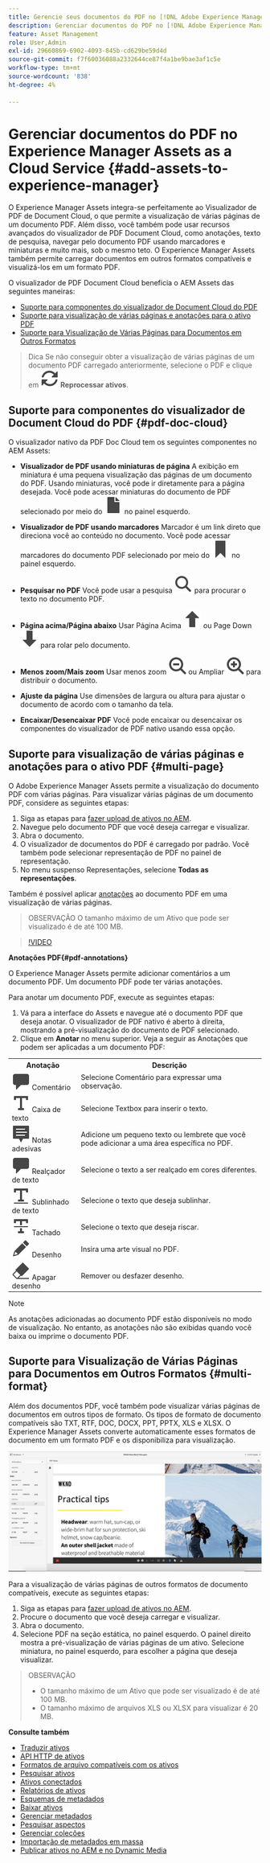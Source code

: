```yaml
---
title: Gerencie seus documentos do PDF no [!DNL Adobe Experience Manager].
description: Gerenciar documentos do PDF no [!DNL Adobe Experience Manager] as a [!DNL Cloud Service].
feature: Asset Management
role: User,Admin
exl-id: 29660869-6902-4093-845b-cd629be59d4d
source-git-commit: f7f60036088a2332644ce87f4a1be9bae3af1c5e
workflow-type: tm+mt
source-wordcount: '838'
ht-degree: 4%

---
```


# Gerenciar documentos do PDF no Experience Manager Assets as a Cloud Service {#add-assets-to-experience-manager}

O Experience Manager Assets integra-se perfeitamente ao Visualizador de PDF de Document Cloud, o que permite a visualização de várias páginas de um documento PDF. Além disso, você também pode usar recursos avançados do visualizador de PDF Document Cloud, como anotações, texto de pesquisa, navegar pelo documento PDF usando marcadores e miniaturas e muito mais, sob o mesmo teto. O Experience Manager Assets também permite carregar documentos em outros formatos compatíveis e visualizá-los em um formato PDF.

O visualizador de PDF Document Cloud beneficia o AEM Assets das seguintes maneiras:
* [Suporte para componentes do visualizador de Document Cloud do PDF](#pdf-doc-cloud)
* [Suporte para visualização de várias páginas e anotações para o ativo PDF](#multi-page)
* [Suporte para Visualização de Várias Páginas para Documentos em Outros Formatos](#multi-format)

> Dica
> Se não conseguir obter a visualização de várias páginas de um documento PDF carregado anteriormente, selecione o PDF e clique em **![Reprocessar](/help/assets/assets/Reprocess.svg) Reprocessar ativos**.
>

## Suporte para componentes do visualizador de Document Cloud do PDF {#pdf-doc-cloud}

O visualizador nativo da PDF Doc Cloud tem os seguintes componentes no AEM Assets:

* **Visualizador de PDF usando miniaturas de página** A exibição em miniatura é uma pequena visualização das páginas de um documento do PDF. Usando miniaturas, você pode ir diretamente para a página desejada. Você pode acessar miniaturas do documento de PDF selecionado por meio do ![miniatura](/help/assets/assets/thumbnail.svg) no painel esquerdo.

* **Visualizador de PDF usando marcadores** Marcador é um link direto que direciona você ao conteúdo no documento. Você pode acessar marcadores do documento PDF selecionado por meio do ![marcador](/help/assets/assets/bookmark.svg) no painel esquerdo.

* **Pesquisar no PDF** Você pode usar a pesquisa ![pesquisa](/help/assets/assets/Search.svg) para procurar o texto no documento PDF.

* **Página acima/Página abaixo** Usar Página Acima ![Página acima](/help/assets/assets/ArrowUp.svg) ou Page Down ![Página abaixo](/help/assets/assets/ArrowDown.svg) para rolar pelo documento.

* **Menos zoom/Mais zoom** Usar menos zoom ![Menos zoom](/help/assets/assets/ZoomOut.svg) ou Ampliar ![Mais zoom](/help/assets/assets/ZoomIn.svg) para distribuir o documento.

* **Ajuste da página** Use dimensões de largura ou altura para ajustar o documento de acordo com o tamanho da tela.

* **Encaixar/Desencaixar PDF** Você pode encaixar ou desencaixar os componentes do visualizador de PDF nativo usando essa opção.

## Suporte para visualização de várias páginas e anotações para o ativo PDF {#multi-page}

O Adobe Experience Manager Assets permite a visualização do documento PDF com várias páginas. Para visualizar várias páginas de um documento PDF, considere as seguintes etapas:

1. Siga as etapas para [fazer upload de ativos no AEM](https://experienceleague.adobe.com/docs/experience-manager-cloud-service/content/assets/manage/add-assets.html?lang=en).
1. Navegue pelo documento PDF que você deseja carregar e visualizar.
1. Abra o documento.
1. O visualizador de documentos do PDF é carregado por padrão. Você também pode selecionar representação de PDF no painel de representação.
1. No menu suspenso Representações, selecione **Todas as representações**.

Também é possível aplicar [anotações](#pdf-annotations) ao documento PDF em uma visualização de várias páginas.

> OBSERVAÇÃO
> O tamanho máximo de um Ativo que pode ser visualizado é de até 100 MB.
>

>[!VIDEO](https://video.tv.adobe.com/v/3409355)

<!--
![Multi-page Preview](/help/assets/assets/multi-page.png)
-->

**Anotações PDF{#pdf-annotations}**

O Experience Manager Assets permite adicionar comentários a um documento PDF. Um documento PDF pode ter várias anotações.

Para anotar um documento PDF, execute as seguintes etapas:
1. Vá para a interface do Assets e navegue até o documento PDF que deseja anotar. O visualizador de PDF nativo é aberto à direita, mostrando a pré-visualização do documento de PDF selecionado.
1. Clique em **Anotar** no menu superior.
Veja a seguir as Anotações que podem ser aplicadas a um documento PDF:

<table>
        <tr>
             <th> Anotação </th>
            <th> Descrição </th>
        </tr>
        <tr>
           <td> <img src="/help/assets/assets/Comment.svg"> Comentário </td>
            <td> Selecione Comentário para expressar uma observação. </td>
        </tr>
        <tr>
            <td> <img src="/help/assets/assets/Text.svg"> Caixa de texto </td>
            <td> Selecione Textbox para inserir o texto. </td>
        </tr>
        <tr>
            <td> <img src="/help/assets/assets/Note.svg"> Notas adesivas </td>
            <td> Adicione um pequeno texto ou lembrete que você pode adicionar a uma área específica no PDF. </td>
        </tr>
        <tr>
            <td> <img src="/help/assets/assets/Comment.svg"> Realçador de texto </td>
            <td> Selecione o texto a ser realçado em cores diferentes. </td>
        </tr>
        <tr>
            <td> <img src="/help/assets/assets/TextUnderline.svg"> Sublinhado de texto </td>
            <td> Selecione o texto que deseja sublinhar. </td>
        </tr>
        <tr>
            <td> <img src="/help/assets/assets/TextStrikethrough.svg"> Tachado </td>
            <td> Selecione o texto que deseja riscar. </td>
        </tr>
        <tr>
            <td> <img src="/help/assets/assets/Draw.svg"> Desenho </td>
            <td> Insira uma arte visual no PDF. </td>
        </tr>
        <tr>
            <td> <img src="/help/assets/assets/Erase.svg"> Apagar desenho </td>
             <td> Remover ou desfazer desenho. </td>
        </tr>
    </table>

>[!NOTE]
>
>As anotações adicionadas ao documento PDF estão disponíveis no modo de visualização. No entanto, as anotações não são exibidas quando você baixa ou imprime o documento PDF.

## Suporte para Visualização de Várias Páginas para Documentos em Outros Formatos {#multi-format}

Além dos documentos PDF, você também pode visualizar várias páginas de documentos em outros tipos de formato. Os tipos de formato de documento compatíveis são TXT, RTF, DOC, DOCX, PPT, PPTX, XLS e XLSX. O Experience Manager Assets converte automaticamente esses formatos de documento em um formato PDF e os disponibiliza para visualização.

![Visualização de várias páginas de documentos em outros formatos](/help/assets/assets/multi-page-other-formats.png)

Para a visualização de várias páginas de outros formatos de documento compatíveis, execute as seguintes etapas:
1. Siga as etapas para [fazer upload de ativos no AEM](https://experienceleague.adobe.com/docs/experience-manager-cloud-service/content/assets/manage/add-assets.html?lang=en).
1. Procure o documento que você deseja carregar e visualizar.
1. Abra o documento.
1. Selecione PDF na seção estática, no painel esquerdo. O painel direito mostra a pré-visualização de várias páginas de um ativo. Selecione miniatura, no painel esquerdo, para escolher a página que deseja visualizar.

> OBSERVAÇÃO
> * O tamanho máximo de um Ativo que pode ser visualizado é de até 100 MB.
> * O tamanho máximo de arquivos XLS ou XLSX para visualizar é 20 MB.
>

**Consulte também**

* [Traduzir ativos](translate-assets.md)
* [API HTTP de ativos](mac-api-assets.md)
* [Formatos de arquivo compatíveis com os ativos](file-format-support.md)
* [Pesquisar ativos](search-assets.md)
* [Ativos conectados](use-assets-across-connected-assets-instances.md)
* [Relatórios de ativos](asset-reports.md)
* [Esquemas de metadados](metadata-schemas.md)
* [Baixar ativos](download-assets-from-aem.md)
* [Gerenciar metadados](manage-metadata.md)
* [Pesquisar aspectos](search-facets.md)
* [Gerenciar coleções](manage-collections.md)
* [Importação de metadados em massa](metadata-import-export.md)
* [Publicar ativos no AEM e no Dynamic Media](/help/assets/publish-assets-to-aem-and-dm.md)
